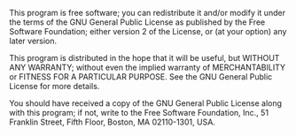 This program is free software; you can redistribute it and/or
modify it under the terms of the GNU General Public License
as published by the Free Software Foundation; either version 2
of the License, or (at your option) any later version.

 
This program is distributed in the hope that it will be useful,
but WITHOUT ANY WARRANTY; without even the implied warranty of
MERCHANTABILITY or FITNESS FOR A PARTICULAR PURPOSE.  See the
GNU General Public License for more details.

 
You should have received a copy of the GNU General Public License
along with this program; if not, write to the Free Software
Foundation, Inc., 51 Franklin Street, Fifth Floor, Boston, MA  02110-1301, USA.
